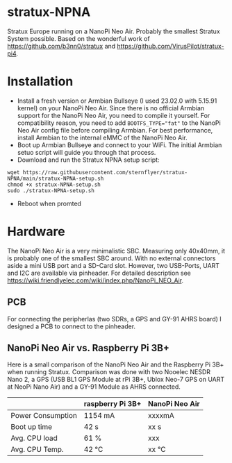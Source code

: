 # stratux-NPNA
Stratux Europe running on a NanoPi Neo Air. Probably the smallest Stratux System possible. 
Based on the wonderful work of https://github.com/b3nn0/stratux and https://github.com/VirusPilot/stratux-pi4.

# Installation
- Install a fresh version or Armbian Bullseye (I used 23.02.0 with 5.15.91 kernel) on your NanoPi Neo Air. Since there is no official Armbian support for the NanoPi Neo Air, you need to compile it yourself. For compatibility reason, you need to add ```BOOTFS_TYPE="fat"``` to the NanoPi Neo Air config file before compiling Armbian.
For best performance, install Armbian to the internal eMMC of the NanoPi Neo Air.
- Boot up Armbian Bullseye and connect to your WiFi. The initial Armbian setuo script will guide you through that process.
- Download and run the Stratux NPNA setup script:
```
wget https://raw.githubusercontent.com/sternflyer/stratux-NPNA/main/stratux-NPNA-setup.sh
chmod +x stratux-NPNA-setup.sh
sudo ./stratux-NPNA-setup.sh
```

- Reboot when promted 

# Hardware
The NanoPi Neo Air is a very minimalistic SBC. Measuring only 40x40mm, it is probably one of the smallest SBC around. With no external connectors aside a mini USB port and a SD-Card slot. 
However, two USB-Ports, UART and I2C are available via pinheader. For detailed description see https://wiki.friendlyelec.com/wiki/index.php/NanoPi_NEO_Air.

## PCB
For connecting the peripherlas (two SDRs, a GPS and GY-91 AHRS board) I designed a PCB to connect to the pinheader.

## NanoPi Neo Air vs. Raspberry Pi 3B+
Here is a small comparison of the NanoPi Neo Air and the Raspberry Pi 3B+ when running Stratux. Comparison was done with two Nooelec NESDR Nano 2, a GPS (USB BL1 GPS Module at rPi 3B+, Ublox Neo-7 GPS on UART at NeoPi Nano Air) and a GY-91 Module as AHRS connected.

|     | raspberry Pi 3B+ | NanoPi Neo Air |
|-----|---------|----------------|
Power Consumption | 1154 mA | xxxxmA|
Boot up time | 42 s | xx s |
Avg. CPU load | 61 % | xxx |
Avg. CPU Temp. | 42 °C | xx °C |

